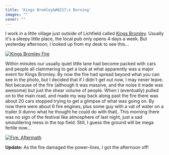 ```yaml
---
title: 'Kings Bromley&#8217;s Burning'
images: ""
cover: ""
---
```

I work in a little village just outside of Lichfield called [Kings Bromley](http://maps.google.co.uk/maps?f=q&hl=en&q=de13&ie=UTF8&om=1&ll=52.74658,-1.814804&spn=0.029979,0.10849). Usually it's a sleepy little place, the local pub only opens 4 days a week. But yesterday afternoon, I looked up from my desk to see this... 

[![Kings Bromley Fire](http://static.flickr.com/68/192444838_5c1dd323c0.jpg)](http://www.flickr.com/photos/roobottommobile/192444838/ "See this photo on Flickr") 

Within minutes our usually quiet little lane had become packed with cars and people all clammering to get a look at what apparently was a major event for Kings Bromley. By now the fire had spread beyond what you can see in the photo, but I decided that if I didn't get out now, I may never leave. Not because of the fire (although it was massive, and the noise it made was awesome) but just the shear volume of people. When I (eventually) pulled on to the main road, and made my way back along past the fire there was about 20 cars stopped trying to get a glimpse of what was going on. By now there were about 6 fire engines, plus some guy with a vat of water on a trailer (I dunno what he thought he could do with that). This morning there was no sign of the festival like atmosphere of last night, just a sad smouldering mess in the top field. Still, I guess the ground will be mega fertile now... 

[![Fire: Aftermath](http://static.flickr.com/66/192445161_a9293b778d.jpg)](http://www.flickr.com/photos/roobottommobile/192445161/ "See this photo on Flickr")

**Update:** As the fire damaged the power-lines, I got the afternoon off!